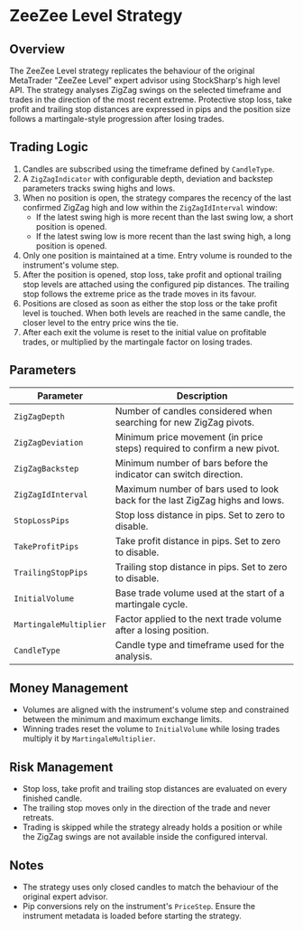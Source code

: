 # ZeeZee Level Strategy

## Overview

The ZeeZee Level strategy replicates the behaviour of the original MetaTrader "ZeeZee Level" expert advisor using StockSharp's high level API. The strategy analyses ZigZag swings on the selected timeframe and trades in the direction of the most recent extreme. Protective stop loss, take profit and trailing stop distances are expressed in pips and the position size follows a martingale-style progression after losing trades.

## Trading Logic

1. Candles are subscribed using the timeframe defined by `CandleType`.
2. A `ZigZagIndicator` with configurable depth, deviation and backstep parameters tracks swing highs and lows.
3. When no position is open, the strategy compares the recency of the last confirmed ZigZag high and low within the `ZigZagIdInterval` window:
   - If the latest swing high is more recent than the last swing low, a short position is opened.
   - If the latest swing low is more recent than the last swing high, a long position is opened.
4. Only one position is maintained at a time. Entry volume is rounded to the instrument's volume step.
5. After the position is opened, stop loss, take profit and optional trailing stop levels are attached using the configured pip distances. The trailing stop follows the extreme price as the trade moves in its favour.
6. Positions are closed as soon as either the stop loss or the take profit level is touched. When both levels are reached in the same candle, the closer level to the entry price wins the tie.
7. After each exit the volume is reset to the initial value on profitable trades, or multiplied by the martingale factor on losing trades.

## Parameters

| Parameter | Description |
|-----------|-------------|
| `ZigZagDepth` | Number of candles considered when searching for new ZigZag pivots. |
| `ZigZagDeviation` | Minimum price movement (in price steps) required to confirm a new pivot. |
| `ZigZagBackstep` | Minimum number of bars before the indicator can switch direction. |
| `ZigZagIdInterval` | Maximum number of bars used to look back for the last ZigZag highs and lows. |
| `StopLossPips` | Stop loss distance in pips. Set to zero to disable. |
| `TakeProfitPips` | Take profit distance in pips. Set to zero to disable. |
| `TrailingStopPips` | Trailing stop distance in pips. Set to zero to disable. |
| `InitialVolume` | Base trade volume used at the start of a martingale cycle. |
| `MartingaleMultiplier` | Factor applied to the next trade volume after a losing position. |
| `CandleType` | Candle type and timeframe used for the analysis. |

## Money Management

- Volumes are aligned with the instrument's volume step and constrained between the minimum and maximum exchange limits.
- Winning trades reset the volume to `InitialVolume` while losing trades multiply it by `MartingaleMultiplier`.

## Risk Management

- Stop loss, take profit and trailing stop distances are evaluated on every finished candle.
- The trailing stop moves only in the direction of the trade and never retreats.
- Trading is skipped while the strategy already holds a position or while the ZigZag swings are not available inside the configured interval.

## Notes

- The strategy uses only closed candles to match the behaviour of the original expert advisor.
- Pip conversions rely on the instrument's `PriceStep`. Ensure the instrument metadata is loaded before starting the strategy.
